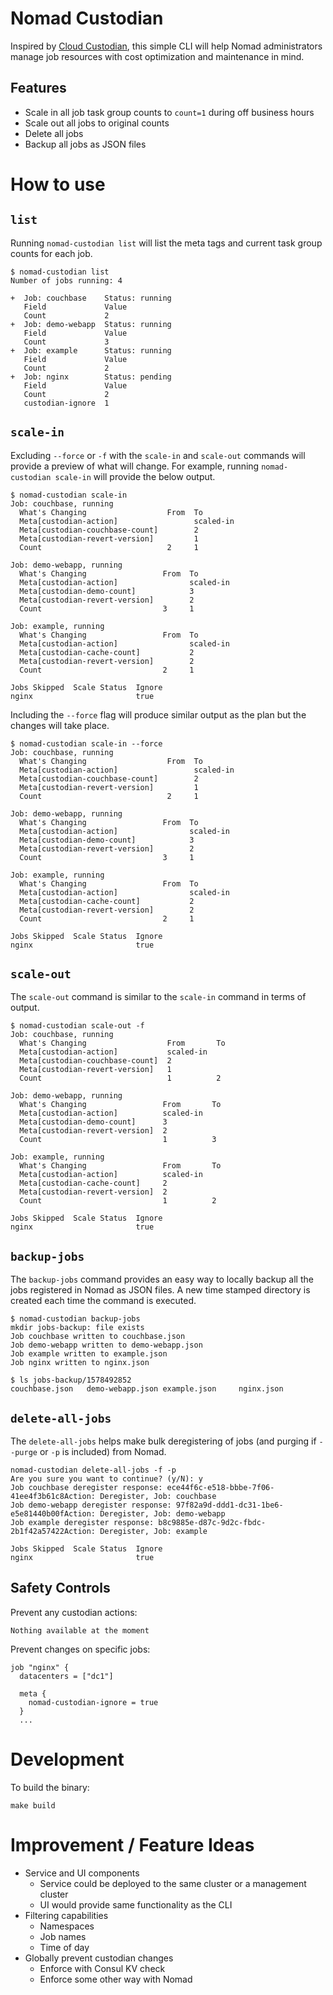 # Nomad Custodian

Inspired by [Cloud Custodian](https://github.com/cloud-custodian/cloud-custodian), this simple CLI will help Nomad administrators manage job resources with cost optimization and maintenance in mind.

## Features
* Scale in all job task group counts to `count=1` during off business hours
* Scale out all jobs to original counts
* Delete all jobs
* Backup all jobs as JSON files

# How to use

## `list`
Running `nomad-custodian list` will list the meta tags and current task group counts for each job.

```
$ nomad-custodian list
Number of jobs running: 4

+  Job: couchbase    Status: running
   Field             Value
   Count             2
+  Job: demo-webapp  Status: running
   Field             Value
   Count             3
+  Job: example      Status: running
   Field             Value
   Count             2
+  Job: nginx        Status: pending
   Field             Value
   Count             2
   custodian-ignore  1
```
## `scale-in`
Excluding `--force` or `-f` with the `scale-in` and `scale-out` commands will provide a preview of what will change. For example, running `nomad-custodian scale-in` will provide the below output. 

```
$ nomad-custodian scale-in
Job: couchbase, running
  What's Changing                  From  To
  Meta[custodian-action]                 scaled-in
  Meta[custodian-couchbase-count]        2
  Meta[custodian-revert-version]         1
  Count                            2     1

Job: demo-webapp, running
  What's Changing                 From  To
  Meta[custodian-action]                scaled-in
  Meta[custodian-demo-count]            3
  Meta[custodian-revert-version]        2
  Count                           3     1

Job: example, running
  What's Changing                 From  To
  Meta[custodian-action]                scaled-in
  Meta[custodian-cache-count]           2
  Meta[custodian-revert-version]        2
  Count                           2     1

Jobs Skipped  Scale Status  Ignore
nginx                       true
```

Including the `--force` flag will produce similar output as the plan but the changes will take place.

```
$ nomad-custodian scale-in --force
Job: couchbase, running
  What's Changing                  From  To
  Meta[custodian-action]                 scaled-in
  Meta[custodian-couchbase-count]        2
  Meta[custodian-revert-version]         1
  Count                            2     1

Job: demo-webapp, running
  What's Changing                 From  To
  Meta[custodian-action]                scaled-in
  Meta[custodian-demo-count]            3
  Meta[custodian-revert-version]        2
  Count                           3     1

Job: example, running
  What's Changing                 From  To
  Meta[custodian-action]                scaled-in
  Meta[custodian-cache-count]           2
  Meta[custodian-revert-version]        2
  Count                           2     1

Jobs Skipped  Scale Status  Ignore
nginx                       true
```

## `scale-out`
The `scale-out` command is similar to the `scale-in` command in terms of output.

```
$ nomad-custodian scale-out -f
Job: couchbase, running
  What's Changing                  From       To
  Meta[custodian-action]           scaled-in
  Meta[custodian-couchbase-count]  2
  Meta[custodian-revert-version]   1
  Count                            1          2

Job: demo-webapp, running
  What's Changing                 From       To
  Meta[custodian-action]          scaled-in
  Meta[custodian-demo-count]      3
  Meta[custodian-revert-version]  2
  Count                           1          3

Job: example, running
  What's Changing                 From       To
  Meta[custodian-action]          scaled-in
  Meta[custodian-cache-count]     2
  Meta[custodian-revert-version]  2
  Count                           1          2

Jobs Skipped  Scale Status  Ignore
nginx                       true
```

## `backup-jobs`

The `backup-jobs` command provides an easy way to locally backup all the jobs registered in Nomad as JSON files. A new time stamped directory is created each time the command is executed.

```
$ nomad-custodian backup-jobs
mkdir jobs-backup: file exists
Job couchbase written to couchbase.json
Job demo-webapp written to demo-webapp.json
Job example written to example.json
Job nginx written to nginx.json

$ ls jobs-backup/1578492852
couchbase.json   demo-webapp.json example.json     nginx.json
```

## `delete-all-jobs`

The `delete-all-jobs` helps make bulk deregistering of jobs (and purging if `--purge` or `-p` is included) from Nomad.

```
nomad-custodian delete-all-jobs -f -p
Are you sure you want to continue? (y/N): y
Job couchbase deregister response: ece44f6c-e518-bbbe-7f06-41ee4f3b61c8Action: Deregister, Job: couchbase
Job demo-webapp deregister response: 97f82a9d-ddd1-dc31-1be6-e5e81440b00fAction: Deregister, Job: demo-webapp
Job example deregister response: b8c9885e-d87c-9d2c-fbdc-2b1f42a57422Action: Deregister, Job: example

Jobs Skipped  Scale Status  Ignore
nginx                       true
```

## Safety Controls

Prevent any custodian actions:

```
Nothing available at the moment
```

Prevent changes on specific jobs:
```
job "nginx" {
  datacenters = ["dc1"]

  meta {
    nomad-custodian-ignore = true
  }
  ...
```

# Development

To build the binary:

```
make build
```

# Improvement / Feature Ideas
* Service and UI components
  * Service could be deployed to the same cluster or a management cluster
  * UI would provide same functionality as the CLI
* Filtering capabilities
  * Namespaces
  * Job names
  * Time of day
* Globally prevent custodian changes
  * Enforce with Consul KV check
  * Enforce some other way with Nomad